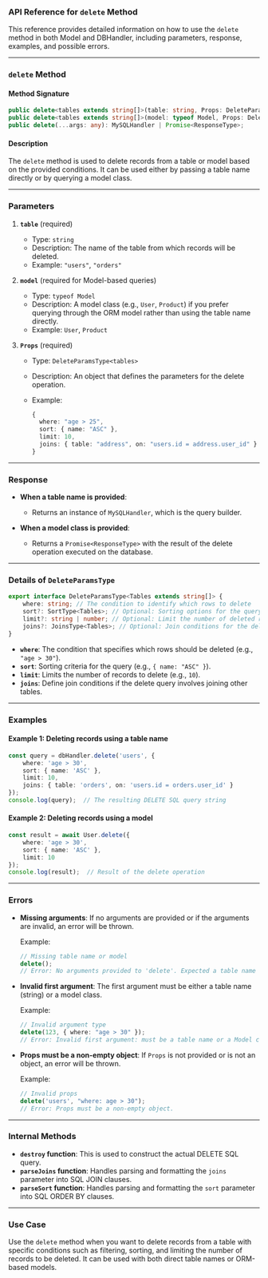### API Reference for `delete` Method

This reference provides detailed information on how to use the `delete` method in both Model and DBHandler, including parameters, response, examples, and possible errors.

---

### **`delete` Method**

#### **Method Signature**

```typescript
public delete<tables extends string[]>(table: string, Props: DeleteParamsType<tables>): MySQLHandler;
public delete<tables extends string[]>(model: typeof Model, Props: DeleteParamsType<tables>): Promise<ResponseType>;
public delete(...args: any): MySQLHandler | Promise<ResponseType>;
```

#### **Description**

The `delete` method is used to delete records from a table or model based on the provided conditions. It can be used either by passing a table name directly or by querying a model class.

---

### **Parameters**

1. **`table`** (required)  
   - Type: `string`  
   - Description: The name of the table from which records will be deleted.  
   - Example: `"users"`, `"orders"`

2. **`model`** (required for Model-based queries)  
   - Type: `typeof Model`  
   - Description: A model class (e.g., `User`, `Product`) if you prefer querying through the ORM model rather than using the table name directly.  
   - Example: `User`, `Product`

3. **`Props`** (required)  
   - Type: `DeleteParamsType<tables>`  
   - Description: An object that defines the parameters for the delete operation.  
   - Example:

     ```typescript
     {
       where: "age > 25",
       sort: { name: "ASC" },
       limit: 10,
       joins: { table: "address", on: "users.id = address.user_id" }
     }
     ```

---

### **Response**

- **When a table name is provided**:  
  - Returns an instance of `MySQLHandler`, which is the query builder.
  
- **When a model class is provided**:  
  - Returns a `Promise<ResponseType>` with the result of the delete operation executed on the database.

---

### **Details of `DeleteParamsType`**

```typescript
export interface DeleteParamsType<Tables extends string[]> {
    where: string; // The condition to identify which rows to delete
    sort?: SortType<Tables>; // Optional: Sorting options for the query
    limit?: string | number; // Optional: Limit the number of deleted records
    joins?: JoinsType<Tables>; // Optional: Join conditions for the delete query
}
```

- **`where`**: The condition that specifies which rows should be deleted (e.g., `"age > 30"`).
- **`sort`**: Sorting criteria for the query (e.g., `{ name: "ASC" }`).
- **`limit`**: Limits the number of records to delete (e.g., `10`).
- **`joins`**: Define join conditions if the delete query involves joining other tables.

---

### **Examples**

#### Example 1: Deleting records using a table name

```typescript
const query = dbHandler.delete('users', {
    where: 'age > 30',
    sort: { name: 'ASC' },
    limit: 10,
    joins: { table: 'orders', on: 'users.id = orders.user_id' }
});
console.log(query);  // The resulting DELETE SQL query string
```

#### Example 2: Deleting records using a model

```typescript
const result = await User.delete({
    where: 'age > 30',
    sort: { name: 'ASC' },
    limit: 10
});
console.log(result);  // Result of the delete operation
```

---

### **Errors**

- **Missing arguments**: If no arguments are provided or if the arguments are invalid, an error will be thrown.
  
  Example:

  ```typescript
  // Missing table name or model
  delete();
  // Error: No arguments provided to 'delete'. Expected a table name or model.
  ```

- **Invalid first argument**: The first argument must be either a table name (string) or a model class.

  Example:

  ```typescript
  // Invalid argument type
  delete(123, { where: "age > 30" });
  // Error: Invalid first argument: must be a table name or a Model class.
  ```

- **Props must be a non-empty object**: If `Props` is not provided or is not an object, an error will be thrown.

  Example:

  ```typescript
  // Invalid props
  delete('users', "where: age > 30");
  // Error: Props must be a non-empty object.
  ```

---

### **Internal Methods**

- **`destroy` function**: This is used to construct the actual DELETE SQL query.
- **`parseJoins` function**: Handles parsing and formatting the `joins` parameter into SQL JOIN clauses.
- **`parseSort` function**: Handles parsing and formatting the `sort` parameter into SQL ORDER BY clauses.

---

### **Use Case**

Use the `delete` method when you want to delete records from a table with specific conditions such as filtering, sorting, and limiting the number of records to be deleted. It can be used with both direct table names or ORM-based models.
